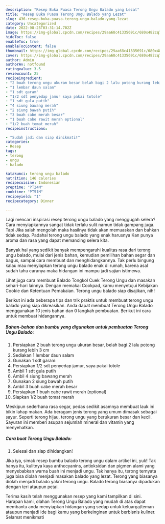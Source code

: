 ```yaml
---
description: "Resep Buka Puasa Terong Ungu Balado yang Lezat"
title: "Resep Buka Puasa Terong Ungu Balado yang Lezat"
slug: 436-resep-buka-puasa-terong-ungu-balado-yang-lezat
category: Uncategorized
date: 2022-08-25T03:31:14.702Z
image: https://img-global.cpcdn.com/recipes/29aa68c41335691c/680x482cq70/terong-ungu-balado-foto-resep-utama.jpg
hideToc: false
enableToc: true
enableTocContent: false
thumbnail: https://img-global.cpcdn.com/recipes/29aa68c41335691c/680x482cq70/terong-ungu-balado-foto-resep-utama.jpg
cover: https://img-global.cpcdn.com/recipes/29aa68c41335691c/680x482cq70/terong-ungu-balado-foto-resep-utama.jpg
author: Admin
authorAv: notfound
ratingvalue: 3.5
reviewcount: 25
recipeingredient:
- "2 buah terong ungu ukuran besar belah bagi 2 lalu potong kurang lebih 3 cm"
- "1 lembar daun salam"
- "1 sdt garam"
- "1/2 sdt penyedap jamur saya pakai totole"
- "1 sdt gula putih"
- "4 siung bawang merah"
- "2 siung bawah putih"
- "3 buah cabe merah besar"
- "1 buah cabe rawit merah optional"
- "1/2 buah tomat merah"
recipeinstructions:

- "Sudah jadi dan siap dinikmati!"
categories:
- Resep
tags:
- terong
- ungu
- balado

katakunci: terong ungu balado 
nutrition: 146 calories
recipecuisine: Indonesian
preptime: "PT24M"
cooktime: "PT51M"
recipeyield: "1"
recipecategory: Dinner

---
```



Lagi mencari inspirasi resep terong ungu balado yang menggugah selera? Cara menyiapkannya sangat tidak terlalu sulit namun tidak gampang juga. Tapi Jika salah mengolah maka hasilnya tidak akan memuaskan dan bahkan tidak sedap. Padahal terong ungu balado yang enak harusnya Kan punya aroma dan rasa yang dapat memancing selera kita.


Banyak hal yang sedikit banyak mempengaruhi kualitas rasa dari terong ungu balado, mulai dari jenis bahan, kemudian pemilihan bahan segar dan bagus, sampai cara membuat dan menghidangkannya. Tak perlu bingung kalau mau menyiapkan terong ungu balado enak di rumah, karena asal sudah tahu caranya maka hidangan ini mampu jadi sajian istimewa.

Lihat juga cara membuat Balado Tongkol Cuek Terong Ungu dan masakan sehari-hari lainnya. Dengan memakai Cookpad, kamu menyetujui Kebijakan Cookie dan Ketentuan Pemakaian. Terong ungu balado siap disajikan, nih!


Berikut ini ada beberapa tips dan trik praktis untuk membuat terong ungu balado yang siap dikreasikan. Anda dapat membuat Terong Ungu Balado menggunakan 10 jenis bahan dan 0 langkah pembuatan. Berikut ini cara untuk membuat hidangannya.

<!--inarticleads1-->

##### Bahan-bahan dan bumbu yang digunakan untuk pembuatan Terong Ungu Balado:

1. Persiapkan 2 buah terong ungu ukuran besar, belah bagi 2 lalu potong kurang lebih 3 cm
1. Sediakan 1 lembar daun salam
1. Gunakan 1 sdt garam
1. Persiapkan 1/2 sdt penyedap jamur, saya pakai totole
1. Ambil 1 sdt gula putih
1. Ambil 4 siung bawang merah
1. Gunakan 2 siung bawah putih
1. Ambil 3 buah cabe merah besar
1. Persiapkan 1 buah cabe rawit merah (optional)
1. Siapkan 1/2 buah tomat merah


Meskipun sederhana rasa segar, pedas sedikit asamnya membuat lauk ini bikin lahap makan. Ada beragam jenis terong yang umum dimasak sebagai sayur. Seperti terong hijau, terong ungu yang berukuran besar dan kecil. Sayuran ini memberi asupan sejumlah mineral dan vitamin yang menyehatkan. 

<!--inarticleads2-->

##### Cara buat Terong Ungu Balado:


1. Selesai dan siap dihidangkan!

Jika iya, simak resep bumbu balado terong ungu dalam artikel ini, yuk! Tak hanya itu, kulitnya kaya anthocyanins, antioksidan dan pigmen alami yang menyebabkan warna buah ini menjadi ungu. Tak hanya itu, terong ternyata juga bisa diolah menjadi masakan balado yang lezat. Terong yang biasanya diolah menjadi balado yakni terong ungu. Balado terong biasanya dipadukan dengan teri ataupun petai. 

Terima kasih telah menggunakan resep yang kami tampilkan di sini. Harapan kami, olahan Terong Ungu Balado yang mudah di atas dapat membantu anda menyiapkan hidangan yang sedap untuk keluarga/teman ataupun menjadi ide bagi kamu yang berkeinginan untuk berbisnis kuliner. Selamat menikmati
